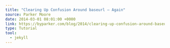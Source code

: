 ```yaml
---
title: "Clearing Up Confusion Around baseurl – Again"
source: Parker Moore
date: 2014-03-01 08:01:00 +0000
link: https://byparker.com/blog/2014/clearing-up-confusion-around-baseurl/
type: Tutorial
tool:
  - jekyll
---
```

> 





